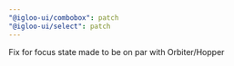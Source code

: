 ```yaml
---
"@igloo-ui/combobox": patch
"@igloo-ui/select": patch
---
```


Fix for focus state made to be on par with Orbiter/Hopper
